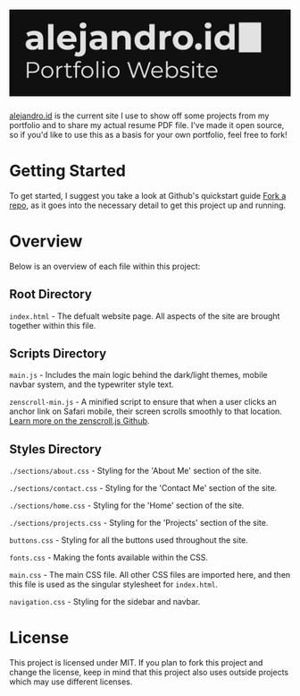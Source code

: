 # ![Alt Text](./imgs/alejandro.id.gif)

[alejandro.id](https://www.alejandro.id) is the current site I use to show off some projects from my portfolio and to share my actual resume PDF file. I've made it open source, so if you'd like to use this as a basis for your own portfolio, feel free to fork!

# Getting Started

To get started, I suggest you take a look at Github's quickstart guide [Fork a repo](https://docs.github.com/en/get-started/quickstart/fork-a-repo), as it goes into the necessary detail to get this project up and running.

# Overview

Below is an overview of each file within this project:

## Root Directory

`index.html` - The defualt website page. All aspects of the site are brought together within this file.

## Scripts Directory

`main.js` - Includes the main logic behind the dark/light themes, mobile navbar system, and the typewriter style text.

`zenscroll-min.js` - A minified script to ensure that when a user clicks an anchor link on Safari mobile, their screen scrolls smoothly to that location. [Learn more on the zenscroll.js Github](https://github.com/zengabor/zenscroll).

## Styles Directory

`./sections/about.css` - Styling for the 'About Me' section of the site.

`./sections/contact.css` - Styling for the 'Contact Me' section of the site.

`./sections/home.css` - Styling for the 'Home' section of the site.

`./sections/projects.css` - Styling for the 'Projects' section of the site.

`buttons.css` - Styling for all the buttons used throughout the site.

`fonts.css` - Making the fonts available within the CSS.

`main.css` - The main CSS file. All other CSS files are imported here, and then this file is used as the singular stylesheet for `index.html`.

`navigation.css` - Styling for the sidebar and navbar.

# License

This project is licensed under MIT. If you plan to fork this project and change the license, keep in mind that this project also uses outside projects which may use different licenses.
